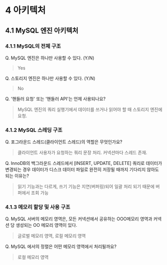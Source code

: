 # 4 아키텍처 

## 4.1 MySQL 엔진 아키텍처

### 4.1.1 MySQL의 전체 구조

Q. MySQL 엔진은 하나만 사용할 수 있다. (Y/N)
> Yes

Q. 스토리지 엔진은 하나만 사용할 수 있다. (Y/N)
> No

Q. '핸들러 요청' 또는 '핸들러 API'는 언제 사용되나요?
> MySQL 엔진의 쿼리 실행기에서 데이터를 쓰거나 읽어야 할 때 스토리지 엔진에 요청.

### 4.1.2 MySQL 스레딩 구조
Q. 포그라운드 스레드(클라이언트 스레드)의 역할은 무엇인가요?
> 클라이언트 사용자가 요청하는 쿼리 문장 처리. 커넥션마다 스레드 존재.

Q. InnoDB의 백그라운드 스레드에서 [INSERT, UPDATE, DELETE] 쿼리로 데이터가 변경되는 경우 데이터가 디스크 데이터 파일로 완전히 저장될 때까지 기다리지 않아도 되는 이유는?
> 읽기 기능과는 다르게, 쓰기 기능은 지연(버퍼링)되어 일괄 처리 되기 때문에 버퍼에서 조회 가능

### 4.1.3 메모리 할당 및 사용 구조
Q. MySQL 서버의 메모리 영역은, 모든 커넥션에서 공유하는 OOO메모리 영역과 커넥션 당 생성되는 OO 메모리 영역이 있다.
> 글로벌 메모리 영역, 로컬 메모리 영역

Q. MySQL 에서의 정렬은 어떤 메모리 영역에서 처리될까요?
> 로컬 메모리 영역
